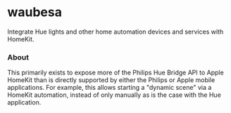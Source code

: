 waubesa
=======

Integrate Hue lights and other home automation devices and services with HomeKit.

### About

This primarily exists to expose more of the Philips Hue Bridge API to Apple HomeKit than is directly supported by either the Philips or Apple mobile applications. For example, this allows starting a "dynamic scene" via a HomeKit automation, instead of only manually as is the case with the Hue application.